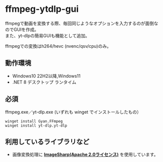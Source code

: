 # ffmpeg-ytdlp-gui
ffmpegで動画を変換する際、毎回同じようなオプションを入力するのが面倒なのでGUIを作成。  
また、yt-dlpの簡易GUIも機能として追加。

ffmpegでの変換はh264/hevc (nvenc/qsv/cpu)のみ。

## 動作環境
* Windows10 22H2以降,Windows11
* .NET 8 デスクトップ ランタイム

## 必須
ffmpeg.exe／yt-dlp.exe (いずれも winget でインストールしたもの）
```
winget install Gyan.FFmpeg
winget install yt-dlp.yt-dlp
```

## 利用しているライブラリなど
* 画像変換処理に <b>[ImageSharp(Apache 2.0ライセンス)](https://github.com/SixLabors/ImageSharp)</b> を使用しています。
